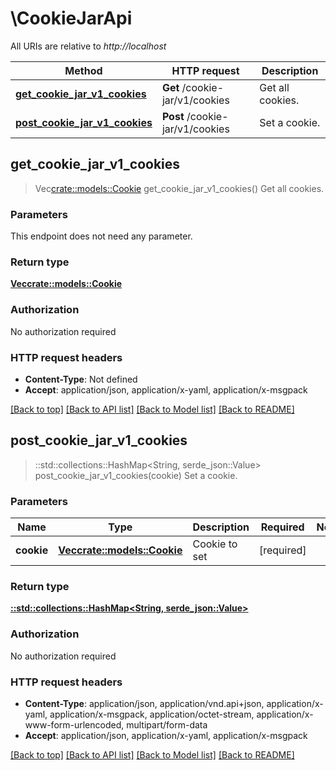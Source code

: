 # \CookieJarApi

All URIs are relative to *http://localhost*

Method | HTTP request | Description
------------- | ------------- | -------------
[**get_cookie_jar_v1_cookies**](CookieJarApi.md#get_cookie_jar_v1_cookies) | **Get** /cookie-jar/v1/cookies | Get all cookies.
[**post_cookie_jar_v1_cookies**](CookieJarApi.md#post_cookie_jar_v1_cookies) | **Post** /cookie-jar/v1/cookies | Set a cookie.



## get_cookie_jar_v1_cookies

> Vec<crate::models::Cookie> get_cookie_jar_v1_cookies()
Get all cookies.

### Parameters

This endpoint does not need any parameter.

### Return type

[**Vec<crate::models::Cookie>**](cookie.md)

### Authorization

No authorization required

### HTTP request headers

- **Content-Type**: Not defined
- **Accept**: application/json, application/x-yaml, application/x-msgpack

[[Back to top]](#) [[Back to API list]](../README.md#documentation-for-api-endpoints) [[Back to Model list]](../README.md#documentation-for-models) [[Back to README]](../README.md)


## post_cookie_jar_v1_cookies

> ::std::collections::HashMap<String, serde_json::Value> post_cookie_jar_v1_cookies(cookie)
Set a cookie.

### Parameters


Name | Type | Description  | Required | Notes
------------- | ------------- | ------------- | ------------- | -------------
**cookie** | [**Vec<crate::models::Cookie>**](cookie.md) | Cookie to set | [required] |

### Return type

[**::std::collections::HashMap<String, serde_json::Value>**](serde_json::Value.md)

### Authorization

No authorization required

### HTTP request headers

- **Content-Type**: application/json, application/vnd.api+json, application/x-yaml, application/x-msgpack, application/octet-stream, application/x-www-form-urlencoded, multipart/form-data
- **Accept**: application/json, application/x-yaml, application/x-msgpack

[[Back to top]](#) [[Back to API list]](../README.md#documentation-for-api-endpoints) [[Back to Model list]](../README.md#documentation-for-models) [[Back to README]](../README.md)

